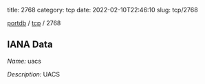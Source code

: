 title: 2768
category: tcp
date: 2022-02-10T22:46:10
slug: tcp/2768

[portdb](/) / [tcp](/category/tcp.html) / 2768


## IANA Data

_Name:_ uacs

_Description:_ UACS

